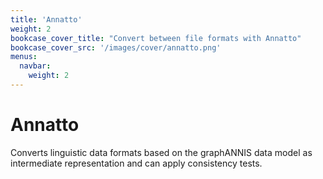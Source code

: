 ```yaml
---
title: 'Annatto'
weight: 2
bookcase_cover_title: "Convert between file formats with Annatto"
bookcase_cover_src: '/images/cover/annatto.png'
menus:
  navbar:
    weight: 2
---
```



# Annatto

Converts linguistic data formats based on the graphANNIS data model as intermediate representation and can apply consistency tests.
